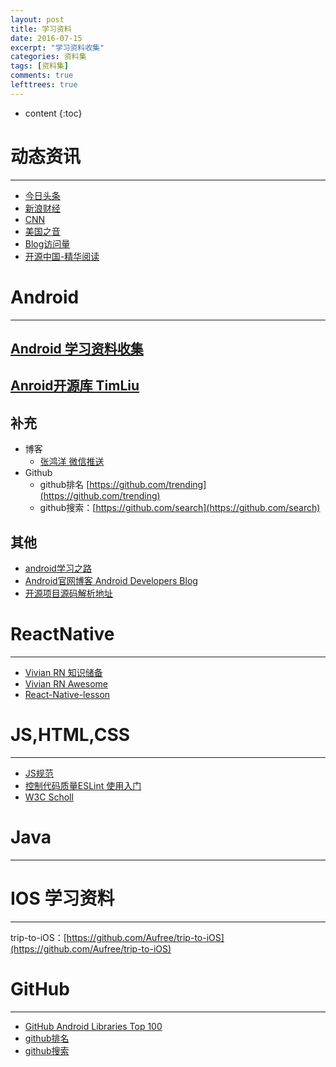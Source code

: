 ```yaml
---
layout: post
title: 学习资料 
date: 2016-07-15
excerpt: "学习资料收集"
categories: 资料集
tags: [资料集]
comments: true
lefttrees: true
---
```



* content
{:toc}



# 动态资讯
-----------

- [今日头条](http://toutiao.com/) 
- [新浪财经](http://finance.sina.com.cn/) 
- [CNN](http://edition.cnn.com/) 
- [美国之音](http://www.voa365.com/VOA/1425.html)
- [Blog访问量](https://tongji.cnzz.com/main.php?c=site&a=show)
- [开源中国-精华阅读](http://www.oschina.net/search?q=精华阅读&scope=blog&fromerr=eRzjPp3U)

# Android
-----------

## [Android 学习资料收集](https://github.com/Freelander/Android_Data)  

## [Anroid开源库 TimLiu](https://github.com/Tim9Liu9/TimLiu-Android)

## 补充

- 博客
    - [张鸿洋 微信推送](https://github.com/hongyangAndroid/hongyangWeixinArticles)
- Github
    - github排名 [https://github.com/trending](https://github.com/trending)
    - github搜索：[https://github.com/search](https://github.com/search)

## 其他

- [android学习之路 ](http://stormzhang.com/android/2014/07/07/learn-android-from-rookie/)
- [Android官网博客 Android Developers Blog](http://android-developers.blogspot.com/) 
- [开源项目源码解析地址](http://p.codekk.com)


# ReactNative
--------------

- [Vivian RN 知识储备](http://vivianking6855.github.io/2016/05/24/rn-environment-post/)
- [Vivian RN Awesome](http://vivianking6855.github.io/2016/05/25/rn-awesome/)
- [React-Native-lesson](https://github.com/vczero/react-native-lesson)

# JS,HTML,CSS
-------------

- [JS规范](https://github.com/airbnb/javascript)
- [控制代码质量ESLint 使用入门](http://www.tuicool.com/articles/7JZZJzn)
- [W3C Scholl](http://www.w3school.com.cn/)

# Java
---------


# IOS 学习资料
--------------

trip-to-iOS：[https://github.com/Aufree/trip-to-iOS](https://github.com/Aufree/trip-to-iOS)

# GitHub
--------------

- [GitHub Android Libraries Top 100](https://github.com/Freelander/Android_Data/blob/master/Android-Librarys-Top-100.md)
- [github排名](https://github.com/trending)
- [github搜索](https://github.com/search)
